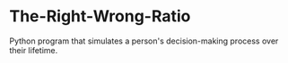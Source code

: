 # The-Right-Wrong-Ratio
Python program that simulates a person's decision-making process over their lifetime. 
